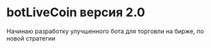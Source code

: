 # botLiveCoin версия 2.0

Начинаю разработку улучшенного бота для торговли на бирже, по новой стратегии
